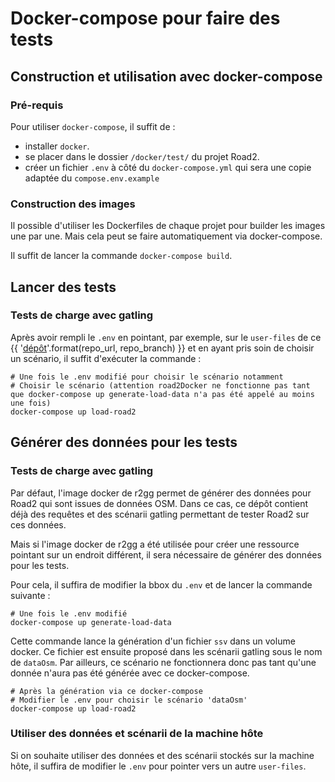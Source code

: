 # Docker-compose pour faire des tests

## Construction et utilisation avec docker-compose 

### Pré-requis

Pour utiliser `docker-compose`, il suffit de :
- installer `docker`.
- se placer dans le dossier `/docker/test/` du projet Road2.
- créer un fichier `.env` à côté du `docker-compose.yml` qui sera une copie adaptée du `compose.env.example`

### Construction des images

Il possible d'utiliser les Dockerfiles de chaque projet pour builder les images une par une. Mais cela peut se faire automatiquement via docker-compose.

Il suffit de lancer la commande `docker-compose build`.

## Lancer des tests

### Tests de charge avec gatling

Après avoir rempli le `.env` en pointant, par exemple, sur le `user-files` de ce {{ '[dépôt]({}/tree/{}/test/load/gatling/user-files/)'.format(repo_url, repo_branch) }} et en ayant pris soin de choisir un scénario, il suffit d'exécuter la commande :
```
# Une fois le .env modifié pour choisir le scénario notamment
# Choisir le scénario (attention road2Docker ne fonctionne pas tant que docker-compose up generate-load-data n'a pas été appelé au moins une fois)
docker-compose up load-road2
```

## Générer des données pour les tests

### Tests de charge avec gatling

Par défaut, l'image docker de r2gg permet de générer des données pour Road2 qui sont issues de données OSM. Dans ce cas, ce dépôt contient déjà des requêtes et des scénarii gatling permettant de tester Road2 sur ces données. 

Mais si l'image docker de r2gg a été utilisée pour créer une ressource pointant sur un endroit différent, il sera nécessaire de générer des données pour les tests. 

Pour cela, il suffira de modifier la bbox du `.env` et de lancer la commande suivante : 
```
# Une fois le .env modifié
docker-compose up generate-load-data
```

Cette commande lance la génération d'un fichier `ssv` dans un volume docker. Ce fichier est ensuite proposé dans les scénarii gatling sous le nom de `dataOsm`. Par ailleurs, ce scénario ne fonctionnera donc pas tant qu'une donnée n'aura pas été générée avec ce docker-compose. 
```
# Après la génération via ce docker-compose
# Modifier le .env pour choisir le scénario 'dataOsm'
docker-compose up load-road2
```

### Utiliser des données et scénarii de la machine hôte

Si on souhaite utiliser des données et des scénarii stockés sur la machine hôte, il suffira de modifier le `.env` pour pointer vers un autre `user-files`. 
